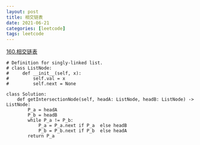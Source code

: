 ```yaml
---
layout: post
title: 相交链表
date: 2021-06-21
categories: [leetcode]
tags: leetcode
---
```


[160.相交链表](https://leetcode-cn.com/problems/intersection-of-two-linked-lists/)
```
# Definition for singly-linked list.
# class ListNode:
#     def __init__(self, x):
#         self.val = x
#         self.next = None

class Solution:
    def getIntersectionNode(self, headA: ListNode, headB: ListNode) -> ListNode:
        P_a = headA
        P_b = headB
        while P_a != P_b:
            P_a = P_a.next if P_a  else headB
            P_b = P_b.next if P_b  else headA
        return P_a
```
